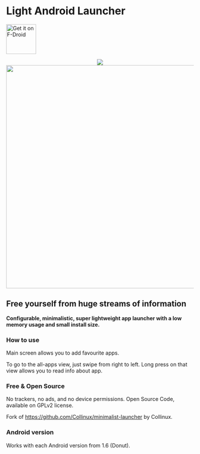 # Light Android Launcher

[<img src="https://f-droid.org/badge/get-it-on.png"
     alt="Get it on F-Droid"
     height="80">](https://f-droid.org/packages/com.github.postapczuk.lalauncher/)

<p align="center">
  <img src="https://github.com/postapczuk/Light-Android-Launcher/blob/master/Screenshot_20181202-225801.png” height="600"/>
  <img src="https://github.com/postapczuk/Light-Android-Launcher/blob/master/Screenshot_20181202-225806.png" height="600"/>
</p>


## Free yourself from huge streams of information

<p><b>Configurable, minimalistic, super lightweight app launcher with a low memory usage and small install size.</b></p>


### How to use
<p>Main screen allows you to add favourite apps.</p>
<p>To go to the all-apps view, just swipe from right to left. Long press on that view allows you to read info about app.</p>

### Free & Open Source
   No trackers, no ads, and no device permissions. Open Source Code, available on GPLv2 license.

   Fork of https://github.com/Collinux/minimalist-launcher by Collinux.

### Android version
   Works with each Android version from 1.6 (Donut).

